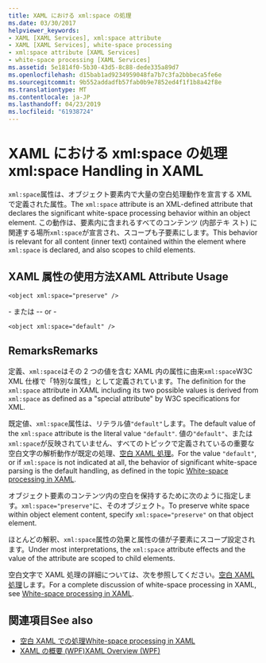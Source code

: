 ```yaml
---
title: XAML における xml:space の処理
ms.date: 03/30/2017
helpviewer_keywords:
- XAML [XAML Services], xml:space attribute
- XAML [XAML Services], white-space processing
- xml:space attribute [XAML Services]
- white-space processing [XAML Services]
ms.assetid: 5e1814f0-5b30-43d5-8c88-dede335a89d7
ms.openlocfilehash: d15bab1ad9234959048fa7b7c3fa2bbbeca5fe6e
ms.sourcegitcommit: 9b552addadfb57fab0b9e7852ed4f1f1b8a42f8e
ms.translationtype: MT
ms.contentlocale: ja-JP
ms.lasthandoff: 04/23/2019
ms.locfileid: "61938724"
---
```

# <a name="xmlspace-handling-in-xaml"></a><span data-ttu-id="14dc0-102">XAML における xml:space の処理</span><span class="sxs-lookup"><span data-stu-id="14dc0-102">xml:space Handling in XAML</span></span>
<span data-ttu-id="14dc0-103">`xml:space`属性は、オブジェクト要素内で大量の空白処理動作を宣言する XML で定義された属性。</span><span class="sxs-lookup"><span data-stu-id="14dc0-103">The `xml:space` attribute is an XML-defined attribute that declares the significant white-space processing behavior within an object element.</span></span> <span data-ttu-id="14dc0-104">この動作は、要素内に含まれるすべてのコンテンツ (内部テキ スト) に関連する場所`xml:space`が宣言され、スコープも子要素にします。</span><span class="sxs-lookup"><span data-stu-id="14dc0-104">This behavior is relevant for all content (inner text) contained within the element where `xml:space` is declared, and also scopes to child elements.</span></span>  
  
## <a name="xaml-attribute-usage"></a><span data-ttu-id="14dc0-105">XAML 属性の使用方法</span><span class="sxs-lookup"><span data-stu-id="14dc0-105">XAML Attribute Usage</span></span>  
  
```xaml  
<object xml:space="preserve" />  
```  
  
 <span data-ttu-id="14dc0-106">\- または -</span><span class="sxs-lookup"><span data-stu-id="14dc0-106">\- or -</span></span>  
  
```xaml  
<object xml:space="default" />  
```  
  
## <a name="remarks"></a><span data-ttu-id="14dc0-107">Remarks</span><span class="sxs-lookup"><span data-stu-id="14dc0-107">Remarks</span></span>  
 <span data-ttu-id="14dc0-108">定義、`xml:space`はその 2 つの値を含む XAML 内の属性に由来`xml:space`W3C XML 仕様で「特別な属性」として定義されています。</span><span class="sxs-lookup"><span data-stu-id="14dc0-108">The definition for the `xml:space` attribute in XAML including its two possible values is derived from `xml:space` as defined as a "special attribute" by W3C specifications for XML.</span></span>  
  
 <span data-ttu-id="14dc0-109">既定値、`xml:space`属性は、リテラル値`"default"`します。</span><span class="sxs-lookup"><span data-stu-id="14dc0-109">The default value of the `xml:space` attribute is the literal value `"default"`.</span></span> <span data-ttu-id="14dc0-110">値の`"default"`、または`xml:space`が反映されていません、すべてのトピックで定義されているの重要な空白文字の解析動作が既定の処理、[空白 XAML 処理](whitespace-processing-in-xaml.md)。</span><span class="sxs-lookup"><span data-stu-id="14dc0-110">For the value `"default"`, or if `xml:space` is not indicated at all, the behavior of significant white-space parsing is the default handling, as defined in the topic [White-space processing in XAML](whitespace-processing-in-xaml.md).</span></span>  
  
 <span data-ttu-id="14dc0-111">オブジェクト要素のコンテンツ内の空白を保持するために次のように指定します。`xml:space="preserve"`に、そのオブジェクト。</span><span class="sxs-lookup"><span data-stu-id="14dc0-111">To preserve white space within object element content, specify `xml:space="preserve"` on that object element.</span></span>  
  
 <span data-ttu-id="14dc0-112">ほとんどの解釈、`xml:space`属性の効果と属性の値が子要素にスコープ設定されます。</span><span class="sxs-lookup"><span data-stu-id="14dc0-112">Under most interpretations, the `xml:space` attribute effects and the value of the attribute are scoped to child elements.</span></span>  
  
 <span data-ttu-id="14dc0-113">空白文字で XAML 処理の詳細については、次を参照してください。[空白 XAML 処理](whitespace-processing-in-xaml.md)します。</span><span class="sxs-lookup"><span data-stu-id="14dc0-113">For a complete discussion of white-space processing in XAML, see [White-space processing in XAML](whitespace-processing-in-xaml.md).</span></span>  
  
## <a name="see-also"></a><span data-ttu-id="14dc0-114">関連項目</span><span class="sxs-lookup"><span data-stu-id="14dc0-114">See also</span></span>

- [<span data-ttu-id="14dc0-115">空白 XAML での処理</span><span class="sxs-lookup"><span data-stu-id="14dc0-115">White-space processing in XAML</span></span>](whitespace-processing-in-xaml.md)
- [<span data-ttu-id="14dc0-116">XAML の概要 (WPF)</span><span class="sxs-lookup"><span data-stu-id="14dc0-116">XAML Overview (WPF)</span></span>](../wpf/advanced/xaml-overview-wpf.md)
